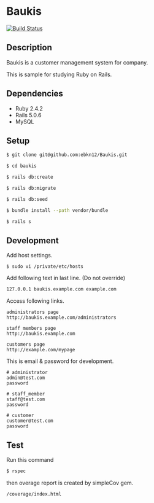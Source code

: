 # Baukis

[![Build Status](https://travis-ci.org/ebkn12/Baukis.svg?branch=master)](https://travis-ci.org/ebkn12/Baukis)


## Description

Baukis is a customer management system for company.

This is sample for studying Ruby on Rails.

## Dependencies

- Ruby 2.4.2
- Rails 5.0.6
- MySQL

## Setup

```sh
$ git clone git@github.com:ebkn12/Baukis.git

$ cd baukis

$ rails db:create

$ rails db:migrate

$ rails db:seed

$ bundle install --path vendor/bundle

$ rails s
```

## Development

Add host settings.
```
$ sudo vi /private/etc/hosts
```

Add following text in last line. (Do not override)
```sh
127.0.0.1 baukis.example.com example.com
```

Access following links.
```
administrators page
http://baukis.example.com/administrators

staff members page
http://baukis.example.com

customers page
http://example.com/mypage
```

This is email & password for development.
```
# administrator
admin@test.com
password

# staff_member
staff@test.com
password

# customer
customer@test.com
password
```

## Test

Run this command
```sh
$ rspec
```

then overage report is created by simpleCov gem.
```
/coverage/index.html
```

